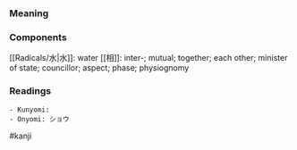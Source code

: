 ### Meaning



### Components

[[Radicals/水|水]]: water [[相]]: inter-; mutual; together; each other; minister of state; councillor; aspect; phase; physiognomy

### Readings

```
- Kunyomi: 
- Onyomi: ショウ
```

#kanji